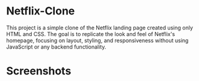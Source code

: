 # Netflix-Clone
This project is a simple clone of the Netflix landing page created using only HTML and CSS. The goal is to replicate the look and feel of Netflix's homepage, focusing on layout, styling, and responsiveness without using JavaScript or any backend functionality.
# Screenshots


